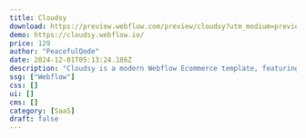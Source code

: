 ```yaml
---
title: Cloudsy
download: https://preview.webflow.com/preview/cloudsy?utm_medium=preview_link&utm_source=designer&utm_content=cloudsy&preview=7f3d2607f37231942e4296d656537675&locale=en&workflow=sitePreview
demo: https://cloudsy.webflow.io/
price: 129
author: "PeacefulQode"
date: 2024-12-01T05:13:24.186Z
description: "Cloudsy is a modern Webflow Ecommerce template, featuring a clean design with customizable sections for showcasing products, managing sales, and enhancing user experience."
ssg: ["Webflow"]
css: []
ui: []
cms: []
category: [SaaS]
draft: false
---
```

